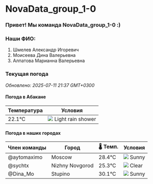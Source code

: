 # NovaData_group_1-0
### Привет! Мы команда NovaData_group_1-0 :)

### Наши ФИО:
1. Шмелев Александр Игоревич
2. Моисеева Дина Валерьевна
3. Алпатова Марианна Валерьевна

### Текущая погода
<!-- WEATHER:START -->
_Обновлено: 2025-07-11 21:37 GMT+0300_

#### Погода в Абакане

| Температура | Условия |
|-------------|----------|
| 22.1°C     | ![](https://cdn.weatherapi.com/weather/64x64/night/353.png) Light rain shower |

#### Погода в наших городах

| Член команды  | Город               | 🌡️ Темп.  | Условия          |
|---------------|---------------------|-----------|--------------------|
| @aytomaximo    | Moscow              |   28.4°C | ![](https://cdn.weatherapi.com/weather/64x64/night/113.png) Sunny        |
| @sychtx        | Nizhny Novgorod     |   25.3°C | ![](https://cdn.weatherapi.com/weather/64x64/night/113.png) Clear        |
| @Dina_Mo       | Stupino             |   30.1°C | ![](https://cdn.weatherapi.com/weather/64x64/night/113.png) Sunny        |

<!-- WEATHER:END -->
